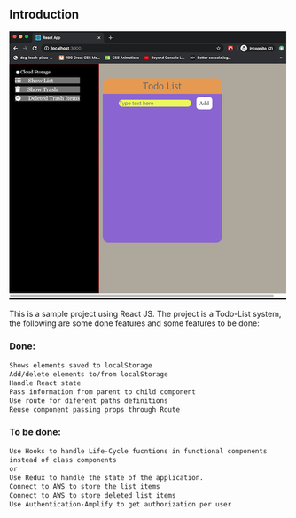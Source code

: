 ## Introduction

![Todo-List](documentation/src/todo-empty.png)

This is a sample project using React JS. 
The project is a Todo-List system, the following
are some done features and some features to be done:

### Done:
    Shows elements saved to localStorage
    Add/delete elements to/from localStorage
    Handle React state
    Pass information from parent to child component
    Use route for diferent paths definitions
    Reuse component passing props through Route


### To be done:
    Use Hooks to handle Life-Cycle fucntions in functional components instead of class components
    or
    Use Redux to handle the state of the application.
    Connect to AWS to store the list items
    Connect to AWS to store deleted list items
    Use Authentication-Amplify to get authorization per user



